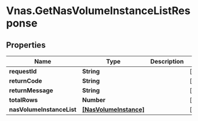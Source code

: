 # Vnas.GetNasVolumeInstanceListResponse

## Properties
Name | Type | Description | Notes
------------ | ------------- | ------------- | -------------
**requestId** | **String** |  | [optional] 
**returnCode** | **String** |  | [optional] 
**returnMessage** | **String** |  | [optional] 
**totalRows** | **Number** |  | [optional] 
**nasVolumeInstanceList** | [**[NasVolumeInstance]**](NasVolumeInstance.md) |  | [optional] 


